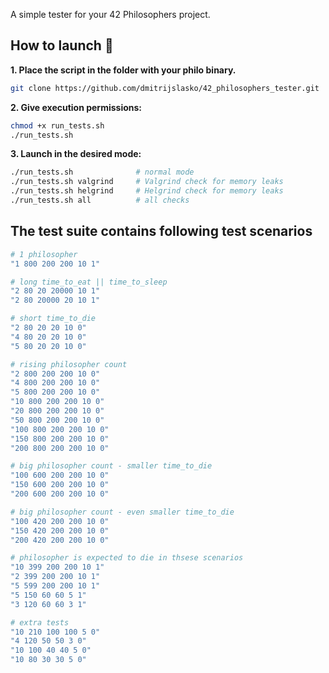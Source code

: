 A simple tester for your 42 Philosophers project.

## How to launch 🚀
**1. Place the script in the folder with your philo binary.**
```bash
git clone https://github.com/dmitrijslasko/42_philosophers_tester.git
```
**2. Give execution permissions:**
```bash
chmod +x run_tests.sh
./run_tests.sh
```

**3. Launch in the desired mode:**
```bash
./run_tests.sh 				# normal mode
./run_tests.sh valgrind		# Valgrind check for memory leaks
./run_tests.sh helgrind		# Helgrind check for memory leaks
./run_tests.sh all			# all checks
```

## The test suite contains following test scenarios
```bash
# 1 philosopher
"1 800 200 200 10 1"

# long time_to_eat || time_to_sleep
"2 80 20 20000 10 1"
"2 80 20000 20 10 1"

# short time_to_die
"2 80 20 20 10 0"
"4 80 20 20 10 0"
"5 80 20 20 10 0"

# rising philosopher count
"2 800 200 200 10 0"
"4 800 200 200 10 0"
"5 800 200 200 10 0"
"10 800 200 200 10 0"
"20 800 200 200 10 0"
"50 800 200 200 10 0"
"100 800 200 200 10 0"
"150 800 200 200 10 0"
"200 800 200 200 10 0"

# big philosopher count - smaller time_to_die 
"100 600 200 200 10 0"
"150 600 200 200 10 0"
"200 600 200 200 10 0"

# big philosopher count - even smaller time_to_die 
"100 420 200 200 10 0"
"150 420 200 200 10 0"
"200 420 200 200 10 0"

# philosopher is expected to die in thsese scenarios 
"10 399 200 200 10 1"
"2 399 200 200 10 1"
"5 599 200 200 10 1"
"5 150 60 60 5 1"
"3 120 60 60 3 1"

# extra tests
"10 210 100 100 5 0"
"4 120 50 50 3 0"
"10 100 40 40 5 0"
"10 80 30 30 5 0"
```